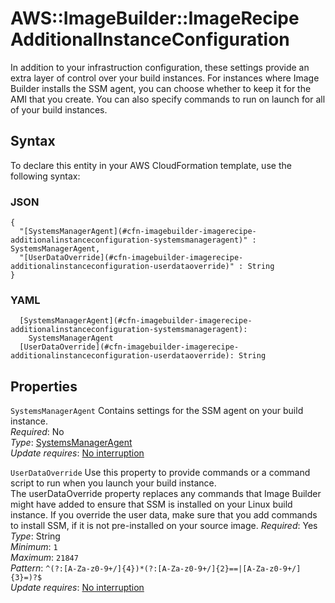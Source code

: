 # AWS::ImageBuilder::ImageRecipe AdditionalInstanceConfiguration<a name="aws-properties-imagebuilder-imagerecipe-additionalinstanceconfiguration"></a>

In addition to your infrastruction configuration, these settings provide an extra layer of control over your build instances\. For instances where Image Builder installs the SSM agent, you can choose whether to keep it for the AMI that you create\. You can also specify commands to run on launch for all of your build instances\.

## Syntax<a name="aws-properties-imagebuilder-imagerecipe-additionalinstanceconfiguration-syntax"></a>

To declare this entity in your AWS CloudFormation template, use the following syntax:

### JSON<a name="aws-properties-imagebuilder-imagerecipe-additionalinstanceconfiguration-syntax.json"></a>

```
{
  "[SystemsManagerAgent](#cfn-imagebuilder-imagerecipe-additionalinstanceconfiguration-systemsmanageragent)" : SystemsManagerAgent,
  "[UserDataOverride](#cfn-imagebuilder-imagerecipe-additionalinstanceconfiguration-userdataoverride)" : String
}
```

### YAML<a name="aws-properties-imagebuilder-imagerecipe-additionalinstanceconfiguration-syntax.yaml"></a>

```
  [SystemsManagerAgent](#cfn-imagebuilder-imagerecipe-additionalinstanceconfiguration-systemsmanageragent): 
    SystemsManagerAgent
  [UserDataOverride](#cfn-imagebuilder-imagerecipe-additionalinstanceconfiguration-userdataoverride): String
```

## Properties<a name="aws-properties-imagebuilder-imagerecipe-additionalinstanceconfiguration-properties"></a>

`SystemsManagerAgent`  <a name="cfn-imagebuilder-imagerecipe-additionalinstanceconfiguration-systemsmanageragent"></a>
Contains settings for the SSM agent on your build instance\.  
*Required*: No  
*Type*: [SystemsManagerAgent](aws-properties-imagebuilder-imagerecipe-systemsmanageragent.md)  
*Update requires*: [No interruption](https://docs.aws.amazon.com/AWSCloudFormation/latest/UserGuide/using-cfn-updating-stacks-update-behaviors.html#update-no-interrupt)

`UserDataOverride`  <a name="cfn-imagebuilder-imagerecipe-additionalinstanceconfiguration-userdataoverride"></a>
Use this property to provide commands or a command script to run when you launch your build instance\.  
The userDataOverride property replaces any commands that Image Builder might have added to ensure that SSM is installed on your Linux build instance\. If you override the user data, make sure that you add commands to install SSM, if it is not pre\-installed on your source image\.
*Required*: Yes  
*Type*: String  
*Minimum*: `1`  
*Maximum*: `21847`  
*Pattern*: `^(?:[A-Za-z0-9+/]{4})*(?:[A-Za-z0-9+/]{2}==|[A-Za-z0-9+/]{3}=)?$`  
*Update requires*: [No interruption](https://docs.aws.amazon.com/AWSCloudFormation/latest/UserGuide/using-cfn-updating-stacks-update-behaviors.html#update-no-interrupt)